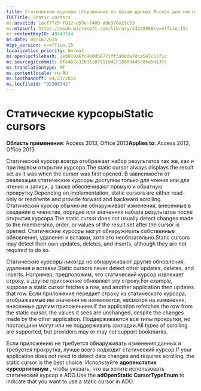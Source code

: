 ```yaml
---
title: Статические курсоры (Справочник по базам данных Access для настольных ПК)
TOCTitle: Static cursors
ms:assetid: 1acf7fc5-fb12-e59e-f480-dde378a29c53
ms:mtpsurl: https://msdn.microsoft.com/library/JJ248950(v=office.15)
ms:contentKeyID: 48543524
ms.date: 09/18/2015
mtps_version: v=office.15
localization_priority: Normal
ms.openlocfilehash: 2eb019a6fc960d58771ff5ab0de7dca547c55f1c
ms.sourcegitcommit: 8fe462c32b91c87911942c188f3445e85a54137c
ms.translationtype: MT
ms.contentlocale: ru-RU
ms.lasthandoff: 04/23/2019
ms.locfileid: "32308542"
---
```

# <a name="static-cursors"></a><span data-ttu-id="2e014-102">Статические курсоры</span><span class="sxs-lookup"><span data-stu-id="2e014-102">Static cursors</span></span>


<span data-ttu-id="2e014-103">**Область применения**: Access 2013, Office 2013</span><span class="sxs-lookup"><span data-stu-id="2e014-103">**Applies to**: Access 2013, Office 2013</span></span>

<span data-ttu-id="2e014-104">Статический курсор всегда отображает набор результатов так же, как и при первом открытии курсора.</span><span class="sxs-lookup"><span data-stu-id="2e014-104">The static cursor always displays the result set as it was when the cursor was first opened.</span></span> <span data-ttu-id="2e014-105">В зависимости от реализации статические курсоры доступны только для чтения или для чтения и записи, а также обеспечивают прямую и обратную прокрутку.</span><span class="sxs-lookup"><span data-stu-id="2e014-105">Depending on implementation, static cursors are either read-only or read/write and provide forward and backward scrolling.</span></span> <span data-ttu-id="2e014-106">Статический курсор обычно не обнаруживает изменения, внесенные в сведения о членстве, порядке или значениях набора результатов после открытия курсора.</span><span class="sxs-lookup"><span data-stu-id="2e014-106">The static cursor does not usually detect changes made to the membership, order, or values of the result set after the cursor is opened.</span></span> <span data-ttu-id="2e014-107">Статические курсоры могут обнаруживать собственные обновления, удаления и вставки, хотя это необязательно.</span><span class="sxs-lookup"><span data-stu-id="2e014-107">Static cursors may detect their own updates, deletes, and inserts, although they are not required to do so.</span></span>

<span data-ttu-id="2e014-108">Статические курсоры никогда не обнаруживают другие обновления, удаления и вставки.</span><span class="sxs-lookup"><span data-stu-id="2e014-108">Static cursors never detect other updates, deletes, and inserts.</span></span> <span data-ttu-id="2e014-109">Например, предположим, что статический курсор извлекает строку, а другое приложение обновляет эту строку.</span><span class="sxs-lookup"><span data-stu-id="2e014-109">For example, suppose a static cursor fetches a row, and another application then updates that row.</span></span> <span data-ttu-id="2e014-110">Если приложение передает строку из статического курсора, отображаемые им значения не изменяются, несмотря на изменения, внесенные другим приложением.</span><span class="sxs-lookup"><span data-stu-id="2e014-110">If the application refetches the row from the static cursor, the values it sees are unchanged, despite the changes made by the other application.</span></span> <span data-ttu-id="2e014-111">Поддерживаются все типы прокрутки, но поставщики могут или не поддерживать закладки.</span><span class="sxs-lookup"><span data-stu-id="2e014-111">All types of scrolling are supported, but providers may or may not support bookmarks.</span></span>

<span data-ttu-id="2e014-112">Если приложению не требуется обнаруживать изменения данных и требуется прокрутка, лучше всего подходит статический курсор.</span><span class="sxs-lookup"><span data-stu-id="2e014-112">If your application does not need to detect data changes and requires scrolling, the static cursor is the best choice.</span></span> <span data-ttu-id="2e014-113">Используйте **адопенстатик** **курсортипинум** , чтобы указать, что вы хотите использовать статический курсор в ADO.</span><span class="sxs-lookup"><span data-stu-id="2e014-113">Use the **adOpenStatic** **CursorTypeEnum** to indicate that you want to use a static cursor in ADO.</span></span>

